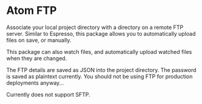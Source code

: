 # Atom FTP

Associate your local project directory with a directory on a remote FTP server.  Similar to
Espresso, this package allows you to automatically upload files on save, or manually.

This package can also watch files, and automatically upload watched files when they are changed.

The FTP details are saved as JSON into the project directory.  The password is saved as plaintext currently.  You should not be using FTP for
production deployments anyway...

Currently does not support SFTP.
